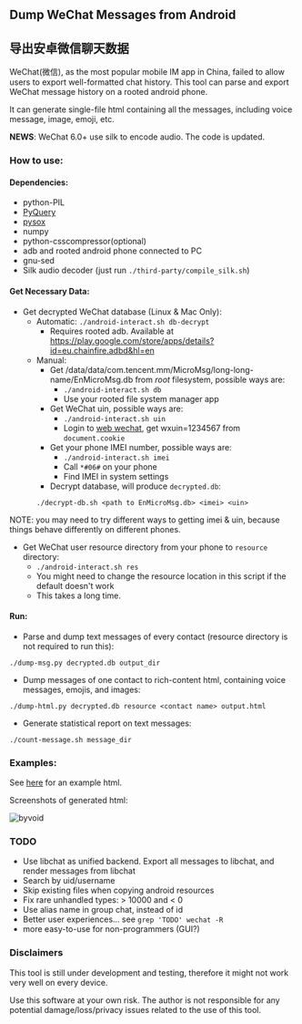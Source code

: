 ## Dump WeChat Messages from Android

## 导出安卓微信聊天数据

WeChat(微信), as the most popular mobile IM app in China, failed to allow users to export well-formatted chat history.
This tool can parse and export WeChat message history on a rooted android phone.

It can generate single-file html containing all the messages, including voice message, image, emoji, etc.

__NEWS__: WeChat 6.0+ use silk to encode audio. The code is updated.

### How to use:

#### Dependencies:
+ python-PIL
+ [PyQuery](https://pypi.python.org/pypi/pyquery/1.2.1)
+ [pysox](https://pypi.python.org/pypi/pysox/0.3.6.alpha)
+ numpy
+ python-csscompressor(optional)
+ adb and rooted android phone connected to PC
+ gnu-sed
+ Silk audio decoder (just run `./third-party/compile_silk.sh`)

#### Get Necessary Data:

+ Get decrypted WeChat database (Linux & Mac Only):
	+ Automatic: `./android-interact.sh db-decrypt`
		+ Requires rooted adb. Available at https://play.google.com/store/apps/details?id=eu.chainfire.adbd&hl=en
	+ Manual:
		+ Get /data/data/com.tencent.mm/MicroMsg/long-long-name/EnMicroMsg.db from *root* filesystem, possible ways are:
			+ `./android-interact.sh db`
			+ Use your rooted file system manager app
		+ Get WeChat uin, possible ways are:
			+ `./android-interact.sh uin`
			+ Login to [web wechat](https://wx.qq.com), get wxuin=1234567 from `document.cookie`
		+ Get your phone IMEI number, possible ways are:
			+ `./android-interact.sh imei`
			+ Call `*#06#` on your phone
			+ Find IMEI in system settings
		+ Decrypt database, will produce `decrypted.db`:
		```
		./decrypt-db.sh <path to EnMicroMsg.db> <imei> <uin>
		```

NOTE: you may need to try different ways to getting imei & uin,
because things behave differently on different phones.


+ Get WeChat user resource directory from your phone to `resource` directory:
	+ `./android-interact.sh res`
	+ You might need to change the resource location in this script if the default doesn't work
	+ This takes a long time.

#### Run:
+ Parse and dump text messages of every contact (resource directory is not required to run this):
```
./dump-msg.py decrypted.db output_dir
```
+ Dump messages of one contact to rich-content html, containing voice messages, emojis, and images:
```
./dump-html.py decrypted.db resource <contact name> output.html
```
+ Generate statistical report on text messages:
```
./count-message.sh message_dir
```
### Examples:
See [here](http://ppwwyyxx.com/static/wechat/example.html) for an example html.

Screenshots of generated html:

![byvoid](https://github.com/ppwwyyxx/wechat-dump/raw/master/screenshots/byvoid.jpg)

### TODO
+ Use libchat as unified backend. Export all messages to libchat, and render messages from libchat
+ Search by uid/username
+ Skip existing files when copying android resources
+ Fix rare unhandled types: > 10000 and < 0
+ Use alias name in group chat, instead of id
+ Better user experiences... see `grep 'TODO' wechat -R`
+ more easy-to-use for non-programmers (GUI?)

### Disclaimers
This tool is still under development and testing, therefore it might not work very well on every device.

Use this software at your own risk. The author is not responsible for any potential damage/loss/privacy
issues related to the use of this tool.
